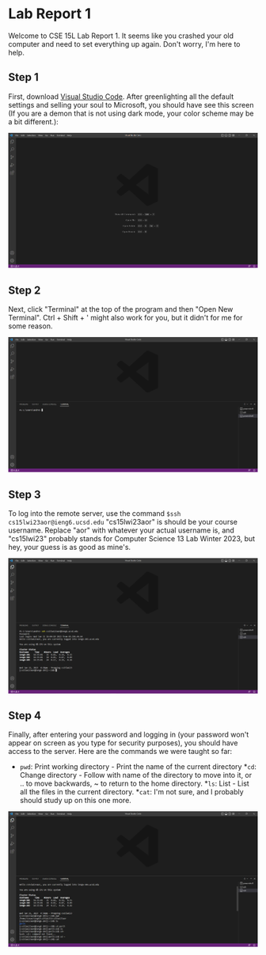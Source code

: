 # Lab Report 1
Welcome to CSE 15L Lab Report 1. It seems like you crashed your old computer and need to set everything up again. Don't worry, I'm here to help.

## Step 1
First, download [Visual Studio Code](https://code.visualstudio.com/). After greenlighting all the default settings and selling your soul to Microsoft, you should have see this screen (If you are a demon that is not using dark mode, your color scheme may be a bit different.):

![Image](Lab1sc1.png)

## Step 2
Next, click "Terminal" at the top of the program and then "Open New Terminal". Ctrl + Shift + ' might also work for you, but it didn't for me for some reason. 

![Image](Lab1sc2.png)

## Step 3
To log into the remote server, use the command `$ssh cs15lwi23aor@ieng6.ucsd.edu`
"cs15lwi23aor" is should be your course username. Replace "aor" with whatever your actual username is, and "cs15lwi23" probably stands for Computer Science 13 Lab Winter 2023, but hey, your guess is as good as mine's. 

![Image](Lab1sc3.PNG)

## Step 4
Finally, after entering your password and logging in (your password won't appear on screen as you type for security purposes), you should have access to the server. Here are the commands we were taught so far:

* `pwd`: Print working directory - Print the name of the current directory
*`cd`: Change directory - Follow with name of the directory to move into it, or .. to move backwards, ~ to return to the home directory. 
*`ls`: List - List all the files in the current directory.
*`cat`: I'm not sure, and I probably should study up on this one more. 

![Image](Lab1sc4.PNG)
